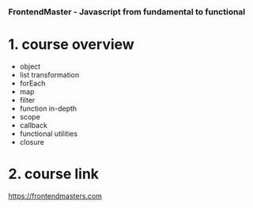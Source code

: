 ### FrontendMaster - Javascript from fundamental to functional

# 1. course overview

- object
- list transformation
- forEach
- map
- filter
- function in-depth
- scope
- callback
- functional utilities
- closure

# 2. course link

https://frontendmasters.com
